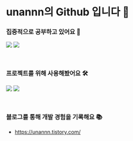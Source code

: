 # unannn의  Github 입니다 👋


### 집중적으로 공부하고 있어요 🔭

<img src="https://img.shields.io/badge/Java-007396?style=flat-square&logo=Java&logoColor=white"/></a>
<img src="https://img.shields.io/badge/Spring-6DB33F?style=flat-square&logo=Spring&logoColor=white"/></a>  
    
<br />

### 프로젝트를 위해 사용해봤어요 🛠
<img src="https://img.shields.io/badge/JavaScript-F7DF1E?style=flat-square&logo=JavaScript&logoColor=white"/></a>
<img src="https://img.shields.io/badge/React-61DAFB?style=flat-square&logo=React&logoColor=white"/></a>  
    
<br />

### 블로그를 통해 개발 경험을 기록해요 📚
- https://unannn.tistory.com/

<br />

<!--
               
### About me 😆

- 💻 Student Developer Interested in Backend
- 💻 Department of Computer Science in Sejong Univ.

### Studying Now 📚

- 🔥 I’m currently learning Java Spring and Argorithm.

### Activities 🤼‍♀️

- 👨🏻‍💻 SSAFY(삼성 SW아카데미) (2022.07 ~ 2022.12)
- 👨🏻‍💻 Sejong Univ. En# 20th (2020.03 ~ 2021.06)

-->



<!--
**unannn/unannn** is a ✨ _special_ ✨ repository because its `README.md` (this file) appears on your GitHub profile.

Here are some ideas to get you started:

- 🔭 I’m currently working on ...
- 🌱 I’m currently learning ...
- 👯 I’m looking to collaborate on ...
- 🤔 I’m looking for help with ...
- 💬 Ask me about ...
- 📫 How to reach me: ...
- 😄 Pronouns: ...
- ⚡ Fun fact: ...
-->
